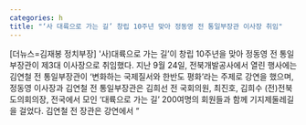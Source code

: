 ```yaml
---
categories: h
title: "‘사 대륙으로 가는 길’ 창립 10주년 맞아 정동영 전 통일부장관 이사장 취임"
---
```

[더뉴스=김재봉 정치부장] &#39;사)대륙으로 가는 길’이 창립 10주년을 맞아 정동영 전 통일부장관이 제3대 이사장으로 취임했다.																지난 9월 24일, 전북개발공사에서 열린 행사에는 김연철 전 통일부장관이 ‘변화하는 국제질서와 한반도 평화’라는 주제로 강연을 했으며, 정동영 이사장과 김연철 전 통일부장관은 김희선 전 국회의원, 최진호, 김희수 (전)전북도의회의장, 전국에서 모인 ‘대륙으로 가는 길’ 200여명의 회원들과 함께 기지제둘레길을 걸었다.																김연철 전 장관은 강연에서 “